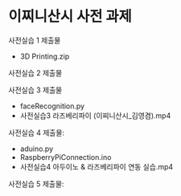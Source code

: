 # 이찌니산시 사전 과제

사전실습 1 제출물
- 3D Printing.zip



사전실습 2 제출물



사전실습 3 제출물
- faceRecognition.py
- 사전실습3 라즈베리파이 (이찌니산시_김영겸).mp4



사전실습 4 제출물:
- aduino.py
- RaspberryPiConnection.ino
- 사전실습4 아두이노 & 라즈베리파이 연동 실습.mp4



사전실습 5 제출물:
